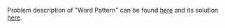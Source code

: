 Problem description of "Word Pattern" can be found [here](https://leetcode.com/problems/word-pattern/solutions/) and its solution [here](https://github.com/aurimas13/LeetCode-HackerRank-MAANG/blob/main/LeetCode/Python%20Solutions/Word%20Ladder%20II/ladder.py).